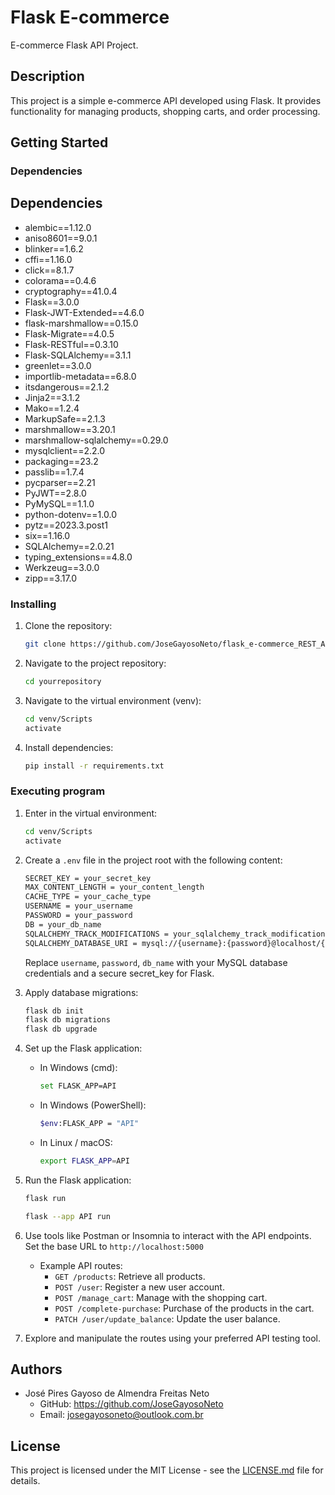 # Flask E-commerce

E-commerce Flask API Project.

## Description

This project is a simple e-commerce API developed using Flask. It provides functionality for managing products, shopping carts, and order processing.

## Getting Started

### Dependencies

## Dependencies

* alembic==1.12.0
* aniso8601==9.0.1
* blinker==1.6.2
* cffi==1.16.0
* click==8.1.7
* colorama==0.4.6
* cryptography==41.0.4
* Flask==3.0.0
* Flask-JWT-Extended==4.6.0
* flask-marshmallow==0.15.0
* Flask-Migrate==4.0.5
* Flask-RESTful==0.3.10
* Flask-SQLAlchemy==3.1.1
* greenlet==3.0.0
* importlib-metadata==6.8.0
* itsdangerous==2.1.2
* Jinja2==3.1.2
* Mako==1.2.4
* MarkupSafe==2.1.3
* marshmallow==3.20.1
* marshmallow-sqlalchemy==0.29.0
* mysqlclient==2.2.0
* packaging==23.2
* passlib==1.7.4
* pycparser==2.21
* PyJWT==2.8.0
* PyMySQL==1.1.0
* python-dotenv==1.0.0
* pytz==2023.3.post1
* six==1.16.0
* SQLAlchemy==2.0.21
* typing_extensions==4.8.0
* Werkzeug==3.0.0
* zipp==3.17.0


### Installing

1. Clone the repository:
    ```bash
   git clone https://github.com/JoseGayosoNeto/flask_e-commerce_REST_API.git
    ```

2. Navigate to the project repository:
    ```bash
    cd yourrepository
    ```

3. Navigate to the virtual environment (venv):
    ```bash
    cd venv/Scripts
    activate
    ```

4. Install dependencies:
    ```bash
    pip install -r requirements.txt
    ```

### Executing program

1. Enter in the virtual environment:
    ```bash
    cd venv/Scripts
    activate
    ```

2. Create a `.env` file in the project root with the following content:
    ```bash
    SECRET_KEY = your_secret_key
    MAX_CONTENT_LENGTH = your_content_length
    CACHE_TYPE = your_cache_type
    USERNAME = your_username
    PASSWORD = your_password
    DB = your_db_name
    SQLALCHEMY_TRACK_MODIFICATIONS = your_sqlalchemy_track_modifications (True recommended)
    SQLALCHEMY_DATABASE_URI = mysql://{username}:{password}@localhost/{db_name}
    ```

    Replace `username`, `password`, `db_name` with your MySQL database credentials and a secure secret_key for Flask.

3. Apply database migrations:
    ```bash
    flask db init
    flask db migrations
    flask db upgrade
    ```

4. Set up the Flask application:
    * In Windows (cmd):
        ```bash
        set FLASK_APP=API
        ```

    * In Windows (PowerShell):
        ```bash
        $env:FLASK_APP = "API"
        ```

    * In Linux / macOS:
        ```bash
        export FLASK_APP=API
        ```

5. Run the Flask application:
    ```bash
    flask run
    ```

    ```bash
    flask --app API run
    ```  

6. Use tools like Postman or Insomnia to interact with the API endpoints.
    Set the base URL to `http://localhost:5000`
    * Example API routes:
        - `GET /products`: Retrieve all products.
        - `POST /user`: Register a new user account.
        - `POST /manage_cart`: Manage with the shopping cart.
        - `POST /complete-purchase`: Purchase of the products in the cart.
        - `PATCH /user/update_balance`: Update the user balance.

7. Explore and manipulate the routes using your preferred API testing tool.        

## Authors

* José Pires Gayoso de Almendra Freitas Neto
    * GitHub: https://github.com/JoseGayosoNeto
    * Email: josegayosoneto@outlook.com.br

## License

This project is licensed under the MIT License - see the [LICENSE.md](LICENSE) file for details.

